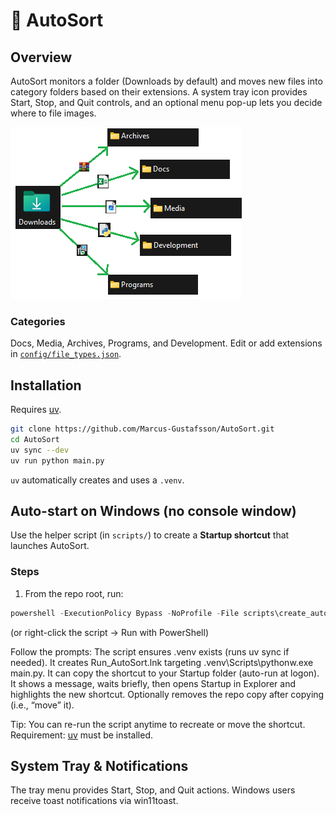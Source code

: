 # 📂 AutoSort

## Overview
AutoSort monitors a folder (Downloads by default) and moves new files into category folders based on their extensions. A system tray icon provides Start, Stop, and Quit controls, and an optional menu pop-up lets you decide where to file images.

![File Sorting Flow](images/flow_chart_auto_sorter.png)

### Categories
Docs, Media, Archives, Programs, and Development. Edit or add extensions in [`config/file_types.json`](config/file_types.json).

## Installation
Requires [uv](https://docs.astral.sh/uv/install).
```sh
git clone https://github.com/Marcus-Gustafsson/AutoSort.git
cd AutoSort
uv sync --dev
uv run python main.py
```
`uv` automatically creates and uses a `.venv`.

## Auto-start on Windows (no console window)

Use the helper script (in `scripts/`) to create a **Startup shortcut** that launches AutoSort.

### Steps
1) From the repo root, run:
```powershell
powershell -ExecutionPolicy Bypass -NoProfile -File scripts\create_autosort_shortcut.ps1
```
(or right-click the script → Run with PowerShell)

Follow the prompts:
The script ensures .venv exists (runs uv sync if needed).
It creates Run_AutoSort.lnk targeting .venv\Scripts\pythonw.exe main.py.
It can copy the shortcut to your Startup folder (auto-run at logon).
It shows a message, waits briefly, then opens Startup in Explorer and highlights the new shortcut.
Optionally removes the repo copy after copying (i.e., “move” it).

Tip: You can re-run the script anytime to recreate or move the shortcut.
Requirement: [uv](https://docs.astral.sh/uv/install) must be installed.

## System Tray & Notifications
The tray menu provides Start, Stop, and Quit actions. Windows users receive toast notifications via win11toast.
